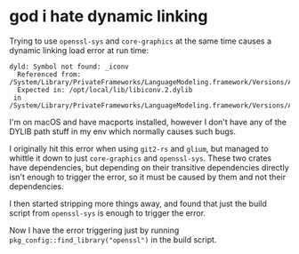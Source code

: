 god i hate dynamic linking
==========================

Trying to use `openssl-sys` and `core-graphics` at the same time causes a dynamic linking load error at run time:

```
dyld: Symbol not found: _iconv
  Referenced from: /System/Library/PrivateFrameworks/LanguageModeling.framework/Versions/A/LanguageModeling
  Expected in: /opt/local/lib/libiconv.2.dylib
 in /System/Library/PrivateFrameworks/LanguageModeling.framework/Versions/A/LanguageModeling
```

I'm on macOS and have macports installed, however I don't have any of the DYLIB path stuff in my env which normally causes such bugs.

I originally hit this error when using `git2-rs` and `glium`, but managed to whittle it down to just `core-graphics` and `openssl-sys`. These two crates have dependencies, but depending on their transitive dependencies directly isn't enough to trigger the error, so it must be caused by them and not their dependencies.

I then started stripping more things away, and found that just the build script from `openssl-sys` is enough to trigger the error.

Now I have the error triggering just by running `pkg_config::find_library("openssl")` in the build script.
